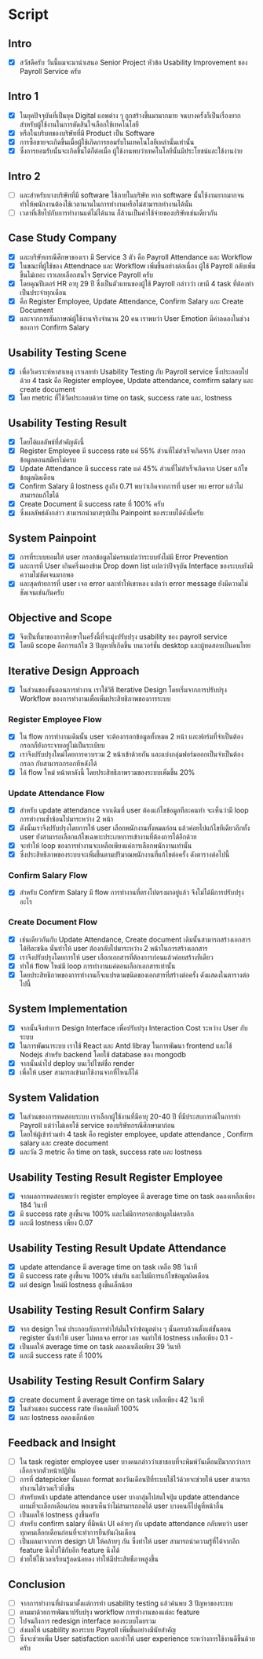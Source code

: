 # Script

## Intro

- [x] สวัสดีครับ วันนี้ผมจะมานำเสนอ Senior Project หัวข้อ Usability Improvement ของ Payroll Service ครับ

## Intro 1

- [x] ในยุคปัจจุบันที่เป็นยุค Digital แอพต่าง ๆ ถูกสร้างขึ้นมามากมาย จนบางครั้งก็เป็นเรื่องยากสำหรับผู้ใช้งานในการตัดสินใจเลือกใช้เทคโนโลยี
- [x] หรือในบริบทของบริษัทที่มี Product เป็น Software
- [x] การซื้อขายจะเกิดขึ้นเมื่อผู้ใช้เกิดการยอมรับในเทคโนโลยีเหล่านั้นเท่านั้น
- [x] ซึ่งการยอมรับนั้นจะเกิดขึ้นได้ก็ต่อเมื่อ ผู้ใช้งานพบว่าเทคโนโลยีนั้นมีประโยชน์และใช้งานง่าย

## Intro 2

- [ ] และสำหรับบางบริษัทที่มี software ใช้ภายในบริษัท หาก software นั้นใช้งานยากมากจนทำให้พนักงานต้องใช้เวลานานในการทำงานหรือไม่สามารถทำงานได้นั้น
- [ ] เวลาที่เสียไปกับการทำงานแต่ไม่ได้นาน ก็ล้วนเป็นค่าใช้จ่ายของบริษัทเช่นเดียวกัน

## Case Study Company

- [x] และบริษัทกรณีศึกษาของเรา มี Service 3 ตัว คือ Payroll Attendance และ Workflow
- [x] ในขณะที่ผู้ใช้ของ Attendnace และ Workflow เพิ่มขึ้นอย่างต่อเนื่อง ผู้ใช้ Payroll กลับเพิ่มขึ้นไม่เยอะ เราเลยเลือกสนใจ Service Payroll ครับ
- [x] โดยคุณปีเตอร์ HR อายุ 29 ปี ซึ่งเป็นตัวแทนของผู้ใช้ Payroll กล่าวว่า เขามี 4 task ที่ต้องทำเป็นประจำทุกเดือน
- [x] คือ Register Employee, Update Attendance, Confirm Salary และ Create Document
- [x] และจากการสัมภาษณ์ผู้ใช้งานจริงจำนวน 20 คน เราพบว่า User Emotion มีค่าลดลงในช่วงของการ Confirm Salary

## Usability Testing Scene

- [x] เพื่อวิเคราะห์หาสาเหตุ เราเลยทำ Usability Testing กับ Payroll service ซึ่งประกอบไปด้วย 4 task คือ Register employee, Update attendance, comfirm salary และ create document
- [x] โดย metric ที่ใช้วัดประกอบด้วย time on task, success rate และ, lostness

## Usability Testing Result

- [x] โดยได้ผลลัพธ์ที่สำคัญดังนี้
- [x] Register Employee มี success rate แค่ 55% ส่วนที่ไม่สำเร็จเกิดจาก User กรอกข้อมูลตอนสมัครไม่ครบ
- [x] Update Attendance มี success rate แค่ 45% ส่วนที่ไม่สำเร็จเกิดจาก User แก้ไขข้อมูลผิดเดือน
- [x] Confirm Salary มี lostness สูงถึง 0.71 พบว่าเกิดจากการที่ user พบ error แล้วไม่สามารถแก้ไขได้
- [x] Create Document มี success rate ที่ 100% ครับ
- [x] ซึ่งผลลัพธ์ดังกล่าว สามารถนำมาสรุปเป็น Painpoint ของระบบได้ดังนี้ครับ

## System Painpoint

- [x] การที่ระบบยอมให้ user กรอกข้อมูลไม่ครบแปลว่าระบบยังไม่มี Error Prevention
- [x] และการที่ User เกินครึ่งมองข้าม Drop down list แปลว่าปัจจุบัน Interface ของระบบยังมีความไม่ชัดเจนมากพอ
- [x] และสุดท้ายการที่ user เจอ error และทำให้เขาหลง แปลว่า error message ยังมีความไม่ชัดเจนเช่นกันครับ

## Objective and Scope

- [x] จึงเป็นที่มาของการศึกษาในครั้งนี้ที่จะมุ่งปรับปรุง usability ของ payroll service
- [x] โดยมี scope คือการแก้ไข 3 ปัญหาที่เกิดขึ้น บนเวอร์ชั่น desktop และผู้ทดสอบเป็นคนไทย

## Iterative Design Approach

- [x] ในส่วนของขั้นตอนการทำงาน เราใช้วิธี Iterative Design โดยเริ่มจากการปรับปรุง Workflow ของการทำงานเพื่อเพิ่มประสิทธิภาพของการระบบ

### Register Employee Flow

- [x] ใน flow การทำงานเดิมนั้น user จะต้องกรอกข้อมูลทั้งหมด 2 หน้า และฟอร์มที่จำเป็นต้องกรอกก็ยังกระจายอยู่ไม่เป็นระเบียบ
- [x] เราจึงปรับปรุงใหม่โดยการควบรวม 2 หน้าเข้าด้วยกัน และแบ่งกลุ่มฟอร์มออกเป็นจำเป็นต้องกรอก กับสามารถกรอกทีหลังได้
- [x] ได้ flow ใหม่ หน้าตาดังนี้ โดยประสิทธิภาพรวมของระบบเพิ่มขึ้น 20%

### Update Attendance Flow

- [x] สำหรับ update attendance จากเดิมที่ user ต้องแก้ไขข้อมูลทีละคนทำ จะเห็นว่ามี loop การทำงานซ้ำซ้อนไปมาระหว่าง 2 หน้า
- [x] ดังนั้นเราจึงปรับปรุงโดยการให้ user เลือกพนักงานทั้งหมดก่อน แล้วค่อยไปแก้ไขทีเดียวอีกทั้ง user ยังสามารถเลือกแก้ไขเฉพาะประเภทการเข้างานที่ต้องการได้อีกด้วย
- [x] จะทำให้ loop ของการทำงานจะเหลือเพียงแค่การเลือกพนักงานเท่านั้น
- [x] ซึ่งประสิทธิภาพของระบบจะเพิ่มขึ้นตามปริมาณพนักงานที่แก้ไขต่อครั้ง ดังตารางต่อไปนี้

### Confirm Salary Flow

- [x] สำหรับ Confirm Salary มี flow การทำงานที่ตรงไปตรงมาอยู่แล้ว จึงไม่ได้มีการปรับปรุงอะไร

### Create Document Flow

- [x] เช่นเดียวกันกับ Update Attendance, Create document เดิมนั้นสามารถสร้างเอกสารได้ทีละชนิด นั่นทำให้ user ต้องกลับไปมาระหว่าง 2 หน้าในการสร้างเอกสาร
- [x] เราจึงปรับปรุงโดยการให้ user เลือกเอกสารที่ต้องการก่อนแล้วค่อยสร้างทีเดียว
- [x] ทำให้ flow ใหม่มี loop การทำงานแค่ตอนเลือกเอกสารเท่านั้น
- [x] โดยประสิทธิภาพของการทำงานก็จะแปรตามชนิดของเอกสารที่สร้างต่อครั้ง ดังแสดงในตารางต่อไปนี้

## System Implementation

- [x] จากนั้นจึงทำการ Design Interface เพื่อปรับปรุง Interaction Cost ระหว่าง User กับ ระบบ
- [x] ในการพัฒนาระบบ เราใช้ React และ Antd libray ในการพัฒนา frontend และใช้ Nodejs สำหรับ backend โดยใช้ database ของ mongodb
- [x] จากนั้นนำไป deploy บนเว็ปไซต์ชื่อ render
- [x] เพื่อให้ user สามารถเข้ามาใช้งานจากที่ไหนก็ได้

## System Validation

- [x] ในส่วนของการทดสอบระบบ เราเลือกผู้ใช้งานที่มีอายุ 20-40 ปี ที่มีประสบการณ์ในการทำ Payroll แต่ว่าไม่เคยใช้ service ของบริษัทกรณีศึกษามาก่อน
- [x] โดยให้ผู้เข้าร่วมทำ 4 task คือ register employee, update attendance , Confirm salary และ create document
- [x] และวัด 3 metric คือ time on task, success rate และ lostness

## Usability Testing Result Register Employee

- [x] จากผลการทดสอบพบว่า register employee มี average time on task ลดลงเหลือเพียง 184 วินาที
- [x] มี success rate สูงขึ้นจน 100% และไม่มีการกรอกข้อมูลไม่ครบอีก
- [x] และมี lostness เพียง 0.07

## Usability Testing Result Update Attendance

- [x] update attendance มี average time on task เหลือ 98 วินาที
- [x] มี success rate สูงขึ้นจน 100% เช่นกัน และไม่มีการแก้ไขข้อมูลผิดเดือน
- [x] แต่ design ใหม่มี lostness สูงขึ้นเล็กน้อย

## Usability Testing Result Confirm Salary

- [x] จาก design ใหม่ ประกอบกับการทำให้มั่นใจว่าข้อมูลต่าง ๆ นั้นครบถ้วนตั้งแต่ขั้นตอน register นั้นทำให้ user ไม่พบเจอ error เลย จนทำให้ lostness เหลือเพียง 0.1 -
- [x] เป็นผลให้ average time on task ลดลงเหลือเพียง 39 วินาที
- [x] และมี success rate ที่ 100%

## Usability Testing Result Confirm Salary

- [x] create document มี average time on task เหลือเพียง 42 วินาที
- [x] ในส่วนของ success rate ยังคงเดิมที่ 100%
- [x] และ lostness ลดลงเล็กน้อย

## Feedback and Insight

- [ ] ใน task register employee user บางคนกล่าวว่าเขาชอบที่จะพิมพ์วันเดือนปีมากกว่าการเลือกจากตัวหน้าปฏิทิน
- [ ] การที่ datepicker นั้นบอก format ของวันเดือนปีที่ระบบใช้ไว้ด้วยจะช่วยให้ user สามารถทำงานได้รวดเร็วยิ่งขึ้น
- [ ] สำหรับหน้่า update attendance user บางกลุ่มไปสนใจปุ่ม update attendance แทนที่จะเลือกเดือนก่อน พอเขาเห็นว่าไม่สามารถกดได้ user บางคนก็ไปดูที่หน้าอื่น
- [ ] เป็นผลให้ lostness สูงขึ้นครับ
- [ ] สำหรับ confirm salary ที่มีหน้า UI คล้ายๆ กับ update attendance กลับพบว่า user ทุกคนเลือกเดือนก่อนที่จะทำการยืนยันเงินเดือน
- [ ] เป็นผลมาจากการ design UI ให้คล้ายๆ กัน ซึ่งทำให้ user สามารถนำความรู้ที่ได้จากอีก feature นึงไปใช้กับอีก feature นึงได้
- [ ] ช่วยให้ใช้เวลาเรียนรู้ลดน้อยลง ทำให้มีประสิทธืภาพสูงขึ้น

## Conclusion

- [ ] จากการทำงานที่ผ่านมาตั้งแต่การทำ usability testing แล้วค้นพบ 3 ปัญหาของระบบ
- [ ] ตามมาด้วยการพัฒนาปรับปรุง workflow การทำงานของแต่ละ feature
- [ ] ไปจนถึงการ redesign interface ของระบบโดยรวม
- [ ] ส่งผลให้ usability ของระบบ Payroll เพิ่มขึ้นอย่างมีนัยสำคัญ
- [ ] ซึ่งจะช่วยเพิ่ม User satisfaction และทำให้ user experience ระหว่างการใช้งานดีขึ้นด้วยครับ
